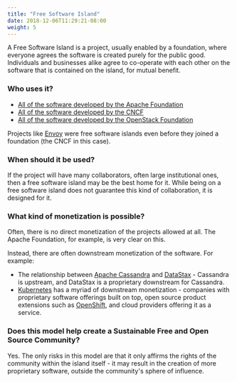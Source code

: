 ```yaml
---
title: "Free Software Island"
date: 2018-12-06T11:29:21-08:00
weight: 5
---
```


A Free Software Island is a project, usually enabled by a foundation, where
everyone agrees the software is created purely for the public good. Individuals
and businesses alike agree to co-operate with each other on the software that
is contained on the island, for mutual benefit.

### Who uses it?

* [All of the software developed by the Apache Foundation](https://apache.org)
* [All of the software developed by the CNCF](https://www.cncf.io)
* [All of the software developed by the OpenStack Foundation](https://www.openstack.org)

Projects like [Envoy](https://www.envoyproxy.io) were free software islands even
before they joined a foundation (the CNCF in this case).

### When should it be used?

If the project will have many collaborators, often large institutional ones,
then a free software island may be the best home for it. While being on a free
software island does not guarantee this kind of collaboration, it is designed 
for it.

### What kind of monetization is possible?

Often, there is no direct monetization of the projects allowed at all. The
Apache Foundation, for example, is very clear on this. 

Instead, there are often downstream monetization of the software. For example:

* The relationship between [Apache Cassandra](https://cassandra.apache.org) and
[DataStax](https://www.datastax.com) - Cassandra is upstream, and DataStax is
a proprietary downstream for Cassandra.
* [Kubernetes](https://kubernetes.io) has a myriad of downstream monetization - 
companies with proprietary software offerings built on top, open source product extensions
such as [OpenShift](https://www.openshift.com), and cloud providers offering it
as a service.

### Does this model help create a Sustainable Free and Open Source Community?

Yes. The only risks in this model are that it only affirms the rights of the
community within the island itself - it may result in the creation of more proprietary
software, outside the community's sphere of influence. 

